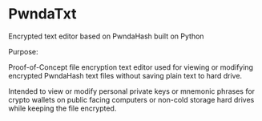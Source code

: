 # PwndaTxt
Encrypted text editor based on PwndaHash built on Python

Purpose:

Proof-of-Concept file encryption text editor used for viewing or modifying encrypted PwndaHash text files without saving plain text to hard drive. 


Intended to view or modify personal private keys or mnemonic phrases for crypto wallets on public facing computers or non-cold storage hard drives while keeping the file encrypted.
